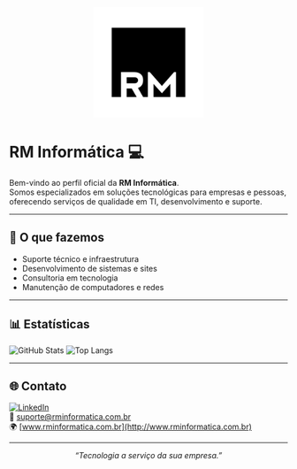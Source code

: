 <p align="center">
  <img src="https://raw.githubusercontent.com/rm-informatica/rm-informatica/main/logo.png" width="200" alt="RM Informática Logo">
</p>

# RM Informática 💻

Bem-vindo ao perfil oficial da **RM Informática**.  
Somos especializados em soluções tecnológicas para empresas e pessoas, oferecendo serviços de qualidade em TI, desenvolvimento e suporte.

---

## 🚀 O que fazemos
- Suporte técnico e infraestrutura
- Desenvolvimento de sistemas e sites
- Consultoria em tecnologia
- Manutenção de computadores e redes

---

## 📊 Estatísticas
![GitHub Stats](https://github-readme-stats.vercel.app/api?username=rm-informatica&show_icons=true&theme=dark&hide_border=true)
![Top Langs](https://github-readme-stats.vercel.app/api/top-langs/?username=rm-informatica&layout=compact&theme=dark&hide_border=true)

---

## 🌐 Contato
[![LinkedIn](https://img.shields.io/badge/-LinkedIn-blue?logo=linkedin&logoColor=white)](https://www.linkedin.com/company/)  
📧 suporte@rminformatica.com.br  
🌍 [www.rminformatica.com.br](http://www.rminformatica.com.br)

---

<p align="center">
  <i>“Tecnologia a serviço da sua empresa.”</i>
</p>
